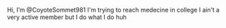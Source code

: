 Hi, I’m @CoyoteSommet981
I'm trying to reach medecine in college
I ain't a very active member but I do what I do huh
